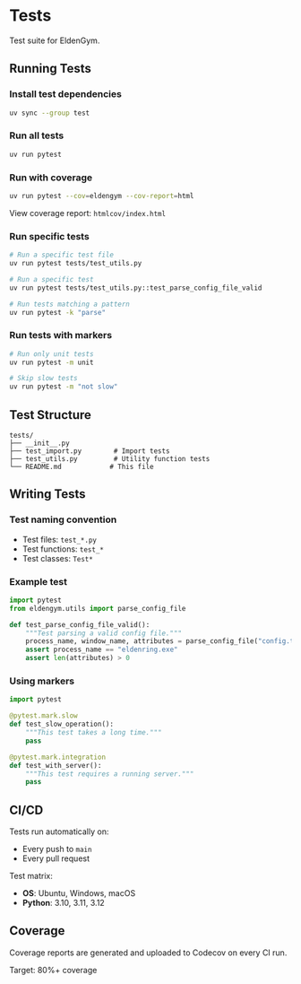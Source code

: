 # Tests

Test suite for EldenGym.

## Running Tests

### Install test dependencies

```bash
uv sync --group test
```

### Run all tests

```bash
uv run pytest
```

### Run with coverage

```bash
uv run pytest --cov=eldengym --cov-report=html
```

View coverage report: `htmlcov/index.html`

### Run specific tests

```bash
# Run a specific test file
uv run pytest tests/test_utils.py

# Run a specific test
uv run pytest tests/test_utils.py::test_parse_config_file_valid

# Run tests matching a pattern
uv run pytest -k "parse"
```

### Run tests with markers

```bash
# Run only unit tests
uv run pytest -m unit

# Skip slow tests
uv run pytest -m "not slow"
```

## Test Structure

```
tests/
├── __init__.py
├── test_import.py        # Import tests
├── test_utils.py         # Utility function tests
└── README.md            # This file
```

## Writing Tests

### Test naming convention

- Test files: `test_*.py`
- Test functions: `test_*`
- Test classes: `Test*`

### Example test

```python
import pytest
from eldengym.utils import parse_config_file

def test_parse_config_file_valid():
    """Test parsing a valid config file."""
    process_name, window_name, attributes = parse_config_file("config.toml")
    assert process_name == "eldenring.exe"
    assert len(attributes) > 0
```

### Using markers

```python
import pytest

@pytest.mark.slow
def test_slow_operation():
    """This test takes a long time."""
    pass

@pytest.mark.integration
def test_with_server():
    """This test requires a running server."""
    pass
```

## CI/CD

Tests run automatically on:
- Every push to `main`
- Every pull request

Test matrix:
- **OS**: Ubuntu, Windows, macOS
- **Python**: 3.10, 3.11, 3.12

## Coverage

Coverage reports are generated and uploaded to Codecov on every CI run.

Target: 80%+ coverage
